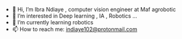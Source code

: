 - 👋 Hi, I’m Ibra Ndiaye , computer vision engineer at Maf agrobotic
- 👀 I’m interested in Deep learning , IA , Robotics ...
- 🌱 I’m currently learning robotics
- 📫 How to reach me: indiaye102@protonmail.com

<!---
ibrandiay/ibrandiay is a ✨ special ✨ repository because its `README.md` (this file) appears on your GitHub profile.
You can click the Preview link to take a look at your changes.
--->
